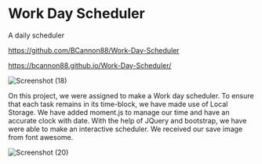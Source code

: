 # Work Day Scheduler

A daily scheduler

https://github.com/BCannon88/Work-Day-Scheduler

https://bcannon88.github.io/Work-Day-Scheduler/



![Screenshot (18)](https://user-images.githubusercontent.com/81123612/119282104-fc5ceb00-bbfd-11eb-874c-7f97ad0ef730.png)

On this project, we were assigned to make a Work day scheduler. To ensure that each task remains in its time-block, we have made use of Local Storage. We have added moment.js to manage our time and have an accurate clock with date. With the help of JQuery and bootstrap, we have were able to make an interactive scheduler. We received our save image from font awesome.

![Screenshot (20)](https://user-images.githubusercontent.com/81123612/119283382-71caba80-bc02-11eb-9fd3-01704a724557.png)
